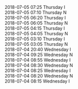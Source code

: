 2018-07-05 07:25 Thursday  I  
2018-07-05 07:10 Thursday  N  
2018-07-05 06:20 Thursday  I  
2018-07-05 06:05 Thursday  N  
2018-07-05 04:15 Thursday  I  
2018-07-05 04:05 Thursday  N  
2018-07-05 03:10 Thursday  I  
2018-07-05 03:05 Thursday  N  
2018-07-04 20:40 Wednesday  I  
2018-07-04 09:25 Wednesday  N  
2018-07-04 08:55 Wednesday  I  
2018-07-04 08:30 Wednesday  N  
2018-07-04 08:25 Wednesday  I  
2018-07-04 08:20 Wednesday  N  
2018-07-04 08:15 Wednesday  I  
